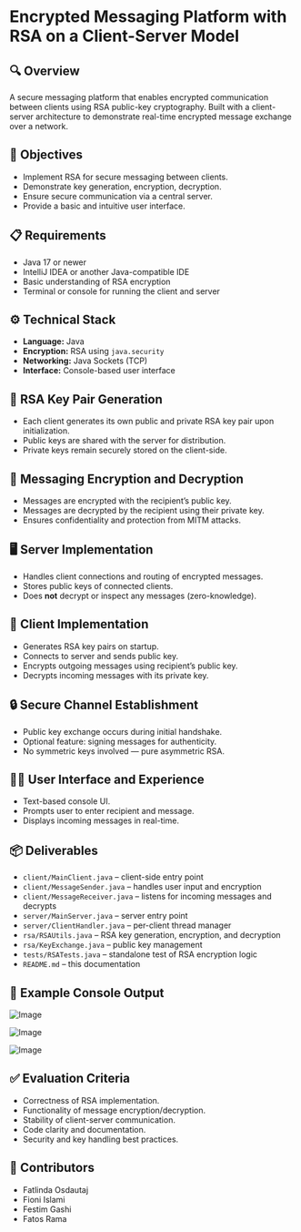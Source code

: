 # Encrypted Messaging Platform with RSA on a Client-Server Model

## 🔍 Overview
A secure messaging platform that enables encrypted communication between clients using RSA public-key cryptography. Built with a client-server architecture to demonstrate real-time encrypted message exchange over a network.

## 🎯 Objectives
- Implement RSA for secure messaging between clients.
- Demonstrate key generation, encryption, decryption.
- Ensure secure communication via a central server.
- Provide a basic and intuitive user interface.

## 📋 Requirements
- Java 17 or newer
- IntelliJ IDEA or another Java-compatible IDE
- Basic understanding of RSA encryption
- Terminal or console for running the client and server

## ⚙️ Technical Stack
- **Language:** Java
- **Encryption:** RSA using `java.security`
- **Networking:** Java Sockets (TCP)
- **Interface:** Console-based user interface

## 🔐 RSA Key Pair Generation
- Each client generates its own public and private RSA key pair upon initialization.
- Public keys are shared with the server for distribution.
- Private keys remain securely stored on the client-side.

## 📨 Messaging Encryption and Decryption
- Messages are encrypted with the recipient’s public key.
- Messages are decrypted by the recipient using their private key.
- Ensures confidentiality and protection from MITM attacks.

## 🖥️ Server Implementation
- Handles client connections and routing of encrypted messages.
- Stores public keys of connected clients.
- Does **not** decrypt or inspect any messages (zero-knowledge).

## 👤 Client Implementation
- Generates RSA key pairs on startup.
- Connects to server and sends public key.
- Encrypts outgoing messages using recipient’s public key.
- Decrypts incoming messages with its private key.

## 🔒 Secure Channel Establishment
- Public key exchange occurs during initial handshake.
- Optional feature: signing messages for authenticity.
- No symmetric keys involved — pure asymmetric RSA.

## 🧑‍💻 User Interface and Experience
- Text-based console UI.
- Prompts user to enter recipient and message.
- Displays incoming messages in real-time.

## 📦 Deliverables
- `client/MainClient.java` – client-side entry point
- `client/MessageSender.java` – handles user input and encryption
- `client/MessageReceiver.java` – listens for incoming messages and decrypts
- `server/MainServer.java` – server entry point
- `server/ClientHandler.java` – per-client thread manager
- `rsa/RSAUtils.java` – RSA key generation, encryption, and decryption
- `rsa/KeyExchange.java` – public key management
- `tests/RSATests.java` – standalone test of RSA encryption logic
- `README.md` – this documentation

## 🧾 Example Console Output

![Image](https://github.com/user-attachments/assets/5f36cefd-3e71-4139-a081-2c99a9f3d7e4)

![Image](https://github.com/user-attachments/assets/f7d34586-b432-4102-8441-5a180ac1ec41)

![Image](https://github.com/user-attachments/assets/8078dca6-d6cb-4117-808c-3c3521e8d8a3)



## ✅ Evaluation Criteria
- Correctness of RSA implementation.
- Functionality of message encryption/decryption.
- Stability of client-server communication.
- Code clarity and documentation.
- Security and key handling best practices.

## 👥 Contributors
- Fatlinda Osdautaj
- Fioni Islami
- Festim Gashi
- Fatos Rama
